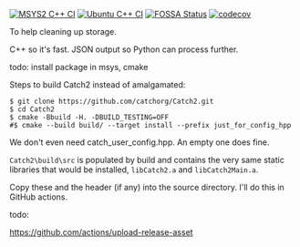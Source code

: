 [![MSYS2 C++ CI](https://github.com/ployt0/DupeFinder/actions/workflows/msys2-cpp.yml/badge.svg)](https://github.com/ployt0/DupeFinder/actions/workflows/msys2-cpp.yml) [![Ubuntu C++ CI](https://github.com/ployt0/DupeFinder/actions/workflows/linux-cpp.yml/badge.svg)](https://github.com/ployt0/DupeFinder/actions/workflows/linux-cpp.yml) [![FOSSA Status](https://app.fossa.com/api/projects/git%2Bgithub.com%2Fployt0%2FDupeFinder.svg?type=shield&issueType=license)](https://app.fossa.com/projects/git%2Bgithub.com%2Fployt0%2FDupeFinder?ref=badge_shield&issueType=license) [![codecov](https://codecov.io/gh/ployt0/DupeFinder/graph/badge.svg?token=NXCS61I997)](https://codecov.io/gh/ployt0/DupeFinder)

To help cleaning up storage.

C++ so it's fast. JSON output so Python can process further.

todo: install package in msys, cmake

Steps to build Catch2 instead of amalgamated:

```
$ git clone https://github.com/catchorg/Catch2.git
$ cd Catch2
$ cmake -Bbuild -H. -DBUILD_TESTING=OFF
#$ cmake --build build/ --target install --prefix just_for_config_hpp
```

We don't even need catch_user_config.hpp. An empty one does fine.

`Catch2\build\src` is populated by build and contains the very same static libraries that would be installed, `libCatch2.a` and `libCatch2Main.a`.

Copy these and the header (if any) into the source directory. I'll do this in GitHub actions.

todo:

https://github.com/actions/upload-release-asset


